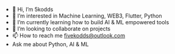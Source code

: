 - 👋 Hi, I’m 5kodds
- 👀 I’m interested in Machine Learning, WEB3, Flutter, Python
- 🌱 I’m currently learning how to build AI & ML empowered tools
- 💞️ I’m looking to collaborate on projects
- 📫 How to reach me fivekodds@outlook.com
- Ask me about Python, AI & ML

<!---
5kodds/5kodds is a ✨ special ✨ repository because its `README.md` (this file) appears on your GitHub profile.
You can click the Preview link to take a look at your changes.
--->
